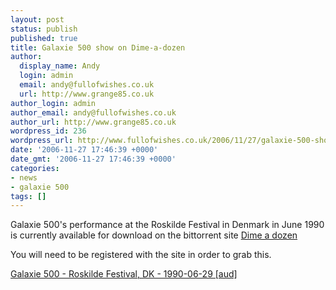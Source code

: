 ```yaml
---
layout: post
status: publish
published: true
title: Galaxie 500 show on Dime-a-dozen
author:
  display_name: Andy
  login: admin
  email: andy@fullofwishes.co.uk
  url: http://www.grange85.co.uk
author_login: admin
author_email: andy@fullofwishes.co.uk
author_url: http://www.grange85.co.uk
wordpress_id: 236
wordpress_url: http://www.fullofwishes.co.uk/2006/11/27/galaxie-500-show-on-dime-a-dozen/
date: '2006-11-27 17:46:39 +0000'
date_gmt: '2006-11-27 17:46:39 +0000'
categories:
- news
- galaxie 500
tags: []
---
```

<p>Galaxie 500's performance at the Roskilde Festival in Denmark in June 1990 is currently available for download on the bittorrent site <a href="http://www.dimeadozen.org/torrents-details.php?id=123091&hit=1">Dime a dozen</a></p>
<p>You will need to be registered with the site in order to grab this.</p>
<p><a href="http://www.dimeadozen.org/torrents-details.php?id=123091&hit=1">Galaxie 500 - Roskilde Festival, DK - 1990-06-29 [aud]</a></p>
